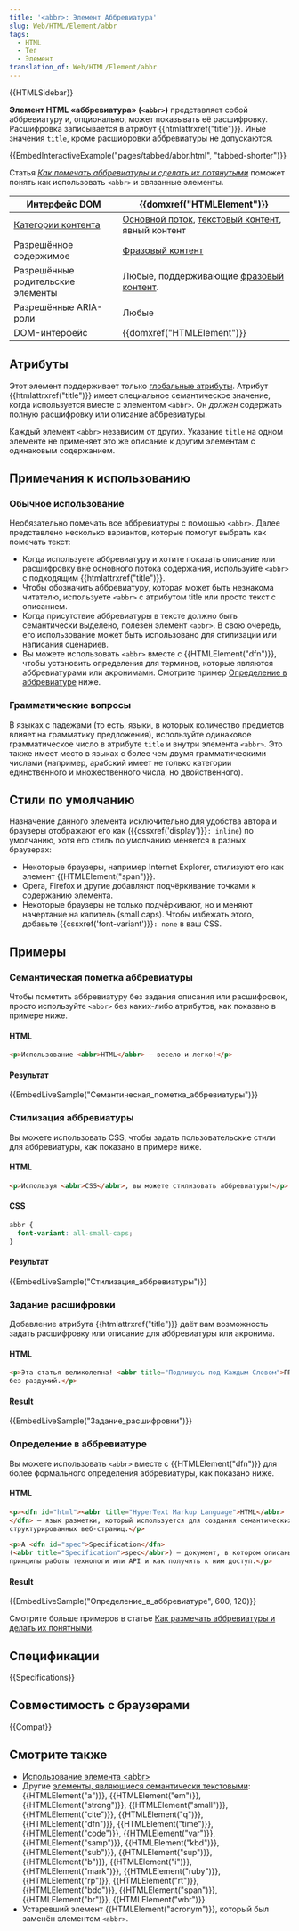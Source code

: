 ```yaml
---
title: '<abbr>: Элемент Аббревиатура'
slug: Web/HTML/Element/abbr
tags:
  - HTML
  - Тег
  - Элемент
translation_of: Web/HTML/Element/abbr
---
```

{{HTMLSidebar}}

**Элемент HTML «аббревиатура» (`<abbr>`)** представляет собой аббревиатуру и, опционально, может показывать её расшифровку. Расшифровка записывается в атрибут {{htmlattrxref("title")}}. Иные значения `title`, кроме расшифровки аббревиатуры не допускаются.

{{EmbedInteractiveExample("pages/tabbed/abbr.html", "tabbed-shorter")}}

Статья _[Как помечать аббревиатуры и сделать их потянутыми](/ru/docs/Learn/HTML/%D0%92%D0%B2%D0%B5%D0%B4%D0%B5%D0%BD%D0%B8%D0%B5_%D0%B2_HTML/Advanced_text_formatting#%D0%90%D0%B1%D0%B1%D1%80%D0%B5%D0%B2%D0%B8%D0%B0%D1%82%D1%83%D1%80%D1%8B)_ поможет понять как использовать `<abbr>` и связанные элементы.

| Интерфейс DOM                                                    | {{domxref("HTMLElement")}}                                                                                                                                                                                                                            |
| ---------------------------------------------------------------- | --------------------------------------------------------------------------------------------------------------------------------------------------------------------------------------------------------------------------------------------------------------- |
| [Категории контента](/ru/docs/Web/Guide/HTML/Content_categories) | [Основной поток](/ru/docs/Web/Guide/HTML/Content_categories#Основной_поток), [текстовый контент](/ru/docs/Web/Guide/HTML/Content_categories/#Фразовый_контент), явный контент |
| Разрешённое содержимое                                           | [Фразовый контент](/ru/docs/Web/Guide/HTML/Content_categories/#Фразовый_контент)                                                                                                                                     |
| Разрешённые родительские элементы                                | Любые, поддерживающие [фразовый контент](/ru/docs/Web/Guide/HTML/Content_categories/#Фразовый_контент).                                                                                                              |
| Разрешённые ARIA-роли                                            | Любые                                                                                                                                                                                                                                                           |
| DOM-интерфейс                                                    | {{domxref("HTMLElement")}}                                                                                                                                                                                                                            |

## Атрибуты

Этот элемент поддерживает только [глобальные атрибуты](/ru/docs/Web/HTML/Общие_атрибуты). Атрибут {{htmlattrxref("title")}} имеет специальное семантическое значение, когда используется вместе с элементом `<abbr>`. Он _должен_ содержать полную расшифровку или описание аббревиатуры.

Каждый элемент `<abbr>` независим от других. Указание `title` на одном элементе не применяет это же описание к другим элементам с одинаковым содержанием.

## Примечания к использованию

### Обычное использование

Необязательно помечать все аббревиатуры с помощью `<abbr>`. Далее представлено несколько вариантов, которые помогут выбрать как помечать текст:

- Когда используете аббревиатуру и хотите показать описание или расшифровку вне основного потока содержания, используйте `<abbr>` c подходящим {{htmlattrxref("title")}}.
- Чтобы обозначить аббревиатуру, которая может быть незнакома читателю, используете `<abbr>` с атрибутом title или просто текст с описанием.
- Когда присутствие аббревиатуры в тексте должно быть семантически выделено, полезен элемент `<abbr>`. В свою очередь, его использование может быть использовано для стилизации или написания сценариев.
- Вы можете использовать `<abbr>` вместе с {{HTMLElement("dfn")}}, чтобы установить определения для терминов, которые являются аббревиатурами или акронимами. Смотрите пример [Определение в аббревиатуре](#определение_в_аббревиатуре) ниже.

### Грамматические вопросы

В языках с падежами (то есть, языки, в которых количество предметов влияет на грамматику предложения), используйте одинаковое грамматическое число в атрибуте `title` и внутри элемента `<abbr>`. Это также имеет место в языках с более чем двумя грамматическими числами (например, арабский имеет не только категории единственного и множественного числа, но двойственного).

## Стили по умолчанию

Назначение данного элемента исключительно для удобства автора и браузеры отображают его как ({{cssxref('display')}}`: inline`) по умолчанию, хотя его стиль по умолчанию меняется в разных браузерах:

- Некоторые браузеры, например Internet Explorer, стилизуют его как элемент {{HTMLElement("span")}}.
- Opera, Firefox и другие добавляют подчёркивание точками к содержанию элемента.
- Некоторые браузеры не только подчёркивают, но и меняют начертание на капитель (small caps). Чтобы избежать этого, добавьте {{cssxref('font-variant')}}`: none` в ваш CSS.

## Примеры

### Семантическая пометка аббревиатуры

Чтобы пометить аббревиатуру без задания описания или расшифровок, просто используйте `<abbr>` без каких-либо атрибутов, как показано в примере ниже.

#### HTML

```html
<p>Использование <abbr>HTML</abbr> – весело и легко!</p>
```

#### Результат

{{EmbedLiveSample("Семантическая_пометка_аббревиатуры")}}

### Стилизация аббревиатуры

Вы можете использовать CSS, чтобы задать пользовательские стили для аббревиатуры, как показано в примере ниже.

#### HTML

```html
<p>Используя <abbr>CSS</abbr>, вы можете стилизовать аббревиатуры!</p>
```

#### CSS

```css
abbr {
  font-variant: all-small-caps;
}
```

#### Результат

{{EmbedLiveSample("Стилизация_аббревиатуры")}}

### Задание расшифровки

Добавление атрибута {{htmlattrxref("title")}} даёт вам возможность задать расшифровку или описание для аббревиатуры или акронима.

#### HTML

```html
<p>Эта статья великолепна! <abbr title="Подпишусь под Каждым Словом">ППКС</abbr>
без раздумий.</p>
```

#### Result

{{EmbedLiveSample("Задание_расшифровки")}}

### Определение в аббревиатуре

Вы можете использовать `<abbr>` вместе с {{HTMLElement("dfn")}} для более формального определения аббревиатуры, как показано ниже.

#### HTML

```html
<p><dfn id="html"><abbr title="HyperText Markup Language">HTML</abbr>
</dfn> – язык разметки, который используется для создания семантических и
структурированных веб-страниц.</p>

<p>A <dfn id="spec">Specification</dfn>
(<abbr title="Specification">spec</abbr>) – документ, в котором описаны основные
принципы работы технологи или API и как получить к ним доступ.</p>
```

#### Result

{{EmbedLiveSample("Определение_в_аббревиатуре", 600, 120)}}

Смотрите больше примеров в статье [Как размечать аббревиатуры и делать их понятными](/ru/docs/Learn/HTML/%D0%92%D0%B2%D0%B5%D0%B4%D0%B5%D0%BD%D0%B8%D0%B5_%D0%B2_HTML/Advanced_text_formatting#%D0%90%D0%B1%D0%B1%D1%80%D0%B5%D0%B2%D0%B8%D0%B0%D1%82%D1%83%D1%80%D1%8B).

## Спецификации

{{Specifications}}

## Совместимость с браузерами

{{Compat}}

## Смотрите также

- [Использование элемента \<abbr>](/ru/Learn/HTML/Element/abbr)
- Другие [элементы, являющиеся семантически текстовыми](/ru/docs/HTML/Text_level_semantics_conveying_elements): {{HTMLElement("a")}}, {{HTMLElement("em")}}, {{HTMLElement("strong")}}, {{HTMLElement("small")}}, {{HTMLElement("cite")}}, {{HTMLElement("q")}}, {{HTMLElement("dfn")}}, {{HTMLElement("time")}}, {{HTMLElement("code")}}, {{HTMLElement("var")}}, {{HTMLElement("samp")}}, {{HTMLElement("kbd")}}, {{HTMLElement("sub")}}, {{HTMLElement("sup")}}, {{HTMLElement("b")}}, {{HTMLElement("i")}}, {{HTMLElement("mark")}}, {{HTMLElement("ruby")}}, {{HTMLElement("rp")}}, {{HTMLElement("rt")}}, {{HTMLElement("bdo")}}, {{HTMLElement("span")}}, {{HTMLElement("br")}}, {{HTMLElement("wbr")}}.
- Устаревший элемент {{HTMLElement("acronym")}}, который был заменён элементом `<abbr>`.
